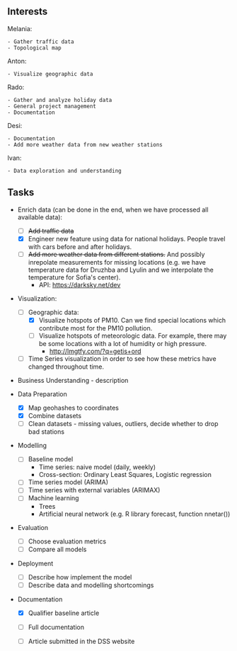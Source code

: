 ## Interests

Melania:

    - Gather traffic data
    - Topological map

Anton:

    - Visualize geographic data

Rado:

    - Gather and analyze holiday data
    - General project management
    - Documentation

Desi:

    - Documentation
    - Add more weather data from new weather stations

Ivan:

    - Data exploration and understanding


## Tasks

- Enrich data (can be done in the end, when we have processed all available data):
    - [ ] ~~Add traffic data~~
    - [X] Engineer new feature using data for national holidays. People travel with cars before and after holidays.
    - [ ] ~~Add more weather data from different stations.~~ And possibly inrepolate measurements for missing locations (e.g. we have temperature data for Druzhba and Lyulin and we interpolate the temperature for Sofia's center).
        - API: https://darksky.net/dev

- Visualization:
    - [ ] Geographic data:
        - [X] Visualize hotspots of PM10. Can we find special locations which contribute most for the PM10 pollution.
        - [ ] Visualize hotspots of meteorologic data. For example, there may be some locations with a lot of humidity or high pressure.
			- http://lmgtfy.com/?q=getis+ord
    - [ ] Time Series visualization in order to see how these metrics have changed throughout time.

- Business Understanding - description

- Data Preparation
	- [X] Map geohashes to coordinates
	- [X] Combine datasets
	- [ ] Clean datasets - missing values, outliers, decide whether to drop bad stations

- Modelling
	- [ ] Baseline model 
		- Time series: naive model (daily, weekly)
		- Cross-section: Ordinary Least Squares, Logistic regression
	- [ ] Time series model (ARIMA)
	- [ ] Time series with external variables (ARIMAX)
	- [ ] Machine learning
		- Trees
		- Artificial neural network (e.g. R library forecast, function nnetar())

- Evaluation
	- [ ] Choose evaluation metrics
	- [ ] Compare all models

- Deployment
	- [ ] Describe how implement the model
	- [ ] Describe data and modelling shortcomings

- Documentation
	- [X] Qualifier baseline article
	- [ ] Full documentation
	- [ ] Article submitted in the DSS website


